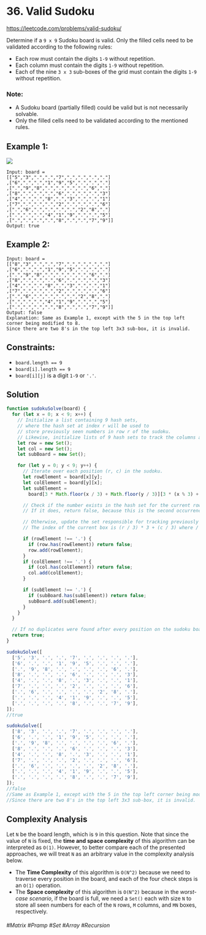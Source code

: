 # 36. Valid Sudoku
https://leetcode.com/problems/valid-sudoku/

Determine if a `9 x 9` Sudoku board is valid. Only the filled cells need to be validated according to the following rules:
- Each row must contain the digits `1-9` without repetition.
- Each column must contain the digits `1-9` without repetition.
- Each of the nine `3 x 3` sub-boxes of the grid must contain the digits `1-9` without repetition.

### Note:
- A Sudoku board (partially filled) could be valid but is not necessarily solvable.
- Only the filled cells need to be validated according to the mentioned rules.
 

## Example 1:
![](https://upload.wikimedia.org/wikipedia/commons/thumb/f/ff/Sudoku-by-L2G-20050714.svg/250px-Sudoku-by-L2G-20050714.svg.png)
````
Input: board = 
[["5","3",".",".","7",".",".",".","."]
,["6",".",".","1","9","5",".",".","."]
,[".","9","8",".",".",".",".","6","."]
,["8",".",".",".","6",".",".",".","3"]
,["4",".",".","8",".","3",".",".","1"]
,["7",".",".",".","2",".",".",".","6"]
,[".","6",".",".",".",".","2","8","."]
,[".",".",".","4","1","9",".",".","5"]
,[".",".",".",".","8",".",".","7","9"]]
Output: true
````
## Example 2:
````
Input: board = 
[["8","3",".",".","7",".",".",".","."]
,["6",".",".","1","9","5",".",".","."]
,[".","9","8",".",".",".",".","6","."]
,["8",".",".",".","6",".",".",".","3"]
,["4",".",".","8",".","3",".",".","1"]
,["7",".",".",".","2",".",".",".","6"]
,[".","6",".",".",".",".","2","8","."]
,[".",".",".","4","1","9",".",".","5"]
,[".",".",".",".","8",".",".","7","9"]]
Output: false
Explanation: Same as Example 1, except with the 5 in the top left corner being modified to 8. 
Since there are two 8's in the top left 3x3 sub-box, it is invalid.
```` 

## Constraints:
- `board.length == 9`
- `board[i].length == 9`
- `board[i][j]` is a digit `1-9` or `'.'`.

## Solution
````js
function sudokuSolve(board) {
  for (let x = 0; x < 9; x++) {
    // Initialize a list containing 9 hash sets,
    // where the hash set at index r will be used to
    // store previously seen numbers in row r of the sudoku.
    // Likewise, initialize lists of 9 hash sets to track the columns and boxes too.
    let row = new Set();
    let col = new Set();
    let subBoard = new Set();

    for (let y = 0; y < 9; y++) {
      // Iterate over each position (r, c) in the sudoku.
      let rowElement = board[x][y];
      let colElement = board[y][x];
      let subElement =
        board[3 * Math.floor(x / 3) + Math.floor(y / 3)][3 * (x % 3) + (y % 3)];

      // Check if the number exists in the hash set for the current row, column, or box.
      // If it does, return false, because this is the second occurrence of the number in the current row, column, or box.

      // Otherwise, update the set responsible for tracking previously seen numbers in the current row, column, and box.
      // The index of the current box is (r / 3) * 3 + (c / 3) where / represents floor division.

      if (rowElement !== '.') {
        if (row.has(rowElement)) return false;
        row.add(rowElement);
      }
      if (colElement !== '.') {
        if (col.has(colElement)) return false;
        col.add(colElement);
      }

      if (subElement !== '.') {
        if (subBoard.has(subElement)) return false;
        subBoard.add(subElement);
      }
    }
  }

  // If no duplicates were found after every position on the sudoku board has been visited, then the sudoku is valid, so return true.
  return true;
}

sudokuSolve([
  ['5', '3', '.', '.', '7', '.', '.', '.', '.'],
  ['6', '.', '.', '1', '9', '5', '.', '.', '.'],
  ['.', '9', '8', '.', '.', '.', '.', '6', '.'],
  ['8', '.', '.', '.', '6', '.', '.', '.', '3'],
  ['4', '.', '.', '8', '.', '3', '.', '.', '1'],
  ['7', '.', '.', '.', '2', '.', '.', '.', '6'],
  ['.', '6', '.', '.', '.', '.', '2', '8', '.'],
  ['.', '.', '.', '4', '1', '9', '.', '.', '5'],
  ['.', '.', '.', '.', '8', '.', '.', '7', '9'],
]);
//true

sudokuSolve([
  ['8', '3', '.', '.', '7', '.', '.', '.', '.'],
  ['6', '.', '.', '1', '9', '5', '.', '.', '.'],
  ['.', '9', '8', '.', '.', '.', '.', '6', '.'],
  ['8', '.', '.', '.', '6', '.', '.', '.', '3'],
  ['4', '.', '.', '8', '.', '3', '.', '.', '1'],
  ['7', '.', '.', '.', '2', '.', '.', '.', '6'],
  ['.', '6', '.', '.', '.', '.', '2', '8', '.'],
  ['.', '.', '.', '4', '1', '9', '.', '.', '5'],
  ['.', '.', '.', '.', '8', '.', '.', '7', '9'],
]);
//false
//Same as Example 1, except with the 5 in the top left corner being modified to 8.
//Since there are two 8's in the top left 3x3 sub-box, it is invalid.
````

## Complexity Analysis
Let `N` be the board length, which is `9` in this question. Note that since the value of `N` is fixed, the <b>time and space complexity</b> of this algorithm can be interpreted as `O(1)`. However, to better compare each of the presented approaches, we will treat `N` as an arbitrary value in the complexity analysis below.
- The <b>Time Complexity</b> of this algorithm is `O(N^2)` because we need to traverse every position in the board, and each of the four check steps is an `O(1)` operation.
- The <b>Space complexity</b> of this algorithm is `O(N^2)` because in the <i>worst-case scenario</i>, if the board is full, we need a `Set()` each with size `N` to store all seen numbers for each of the `N` rows, `M` columns, and `MN` boxes, respectively.
###### #Matrix #Pramp #Set #Array #Recursion
